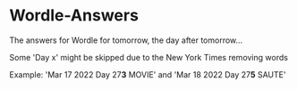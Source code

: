 # Wordle-Answers
The answers for Wordle for tomorrow, the day after tomorrow...

<p> Some 'Day x' might be skipped due to the New York Times removing words 

<p> Example: 'Mar 17 2022 Day 27<b>3</b> MOVIE' and 'Mar 18 2022 Day 27<b>5</b> SAUTE'
